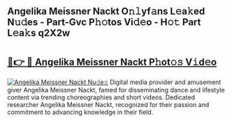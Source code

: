 ## Angelika Meissner Nackt O𝚗𝚕yf𝚊ns L𝚎a𝚔ed N𝚞𝚍es - Part-Gvc P𝚑𝚘tos Vi𝚍𝚎o - H𝚘𝚝 Part L𝚎a𝚔s q2X2w

# <h2><a href="http://kf2nvp.oniu.top/?m=Angelika+Meissner+Nackt">🔗👉 🔴 Angelika Meissner Nackt P𝚑ot𝚘𝚜 V𝚒d𝚎o</a></h2>

[![Angelika Meissner Nackt Nu𝚍e𝚜](https://i.imgur.com/0qMVB7G.gif)](http://kf2nvp.oniu.top/?m=Angelika+Meissner+Nackt)
Digital media provider and amusement giver Angelika Meissner Nackt, famed for disseminating dance and lifestyle content via trending choreographies and short videos. Dedicated researcher Angelika Meissner Nackt, recognized for their passion and commitment to advancing knowledge in their field.  
